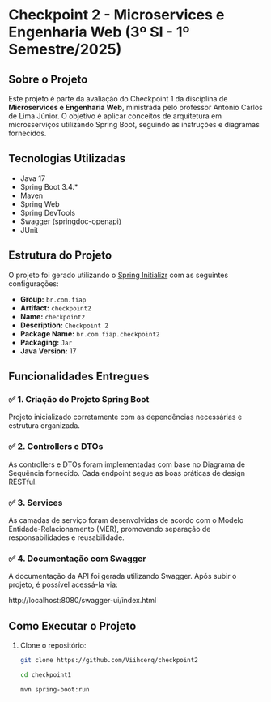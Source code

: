 # Checkpoint 2 - Microservices e Engenharia Web (3º SI - 1º Semestre/2025)

## Sobre o Projeto

Este projeto é parte da avaliação do Checkpoint 1 da disciplina de **Microservices e Engenharia Web**, ministrada pelo professor Antonio Carlos de Lima Júnior. O objetivo é aplicar conceitos de arquitetura em microsserviços utilizando Spring Boot, seguindo as instruções e diagramas fornecidos.

## Tecnologias Utilizadas

- Java 17
- Spring Boot 3.4.*
- Maven
- Spring Web
- Spring DevTools
- Swagger (springdoc-openapi)
- JUnit

## Estrutura do Projeto

O projeto foi gerado utilizando o [Spring Initializr](https://start.spring.io/) com as seguintes configurações:

- **Group:** `br.com.fiap`
- **Artifact:** `checkpoint2`
- **Name:** `checkpoint2`
- **Description:** `Checkpoint 2`
- **Package Name:** `br.com.fiap.checkpoint2`
- **Packaging:** `Jar`
- **Java Version:** 17

## Funcionalidades Entregues

### ✅ 1. Criação do Projeto Spring Boot

Projeto inicializado corretamente com as dependências necessárias e estrutura organizada.

### ✅ 2. Controllers e DTOs

As controllers e DTOs foram implementadas com base no Diagrama de Sequência fornecido. Cada endpoint segue as boas práticas de design RESTful.

### ✅ 3. Services

As camadas de serviço foram desenvolvidas de acordo com o Modelo Entidade-Relacionamento (MER), promovendo separação de responsabilidades e reusabilidade.


### ✅ 4. Documentação com Swagger

A documentação da API foi gerada utilizando Swagger. Após subir o projeto, é possível acessá-la via:

http://localhost:8080/swagger-ui/index.html


## Como Executar o Projeto

1. Clone o repositório:
   ```bash
   git clone https://github.com/Viihcerq/checkpoint2
   
   cd checkpoint1

   ```
    ```
   mvn spring-boot:run
    ```


